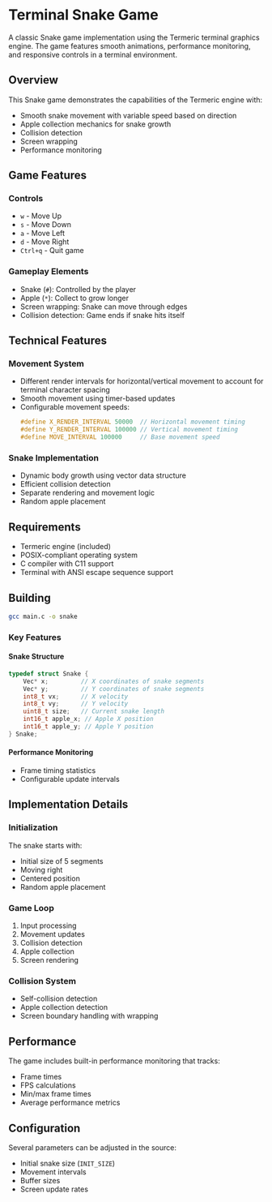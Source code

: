 # Terminal Snake Game

A classic Snake game implementation using the Termeric terminal graphics engine. The game features smooth animations, performance monitoring, and responsive controls in a terminal environment.

## Overview

This Snake game demonstrates the capabilities of the Termeric engine with:
- Smooth snake movement with variable speed based on direction
- Apple collection mechanics for snake growth
- Collision detection
- Screen wrapping
- Performance monitoring

## Game Features

### Controls
- `w` - Move Up
- `s` - Move Down
- `a` - Move Left
- `d` - Move Right
- `Ctrl+q` - Quit game

### Gameplay Elements
- Snake (`#`): Controlled by the player
- Apple (`*`): Collect to grow longer
- Screen wrapping: Snake can move through edges
- Collision detection: Game ends if snake hits itself

## Technical Features

### Movement System
- Different render intervals for horizontal/vertical movement to account for terminal character spacing
- Smooth movement using timer-based updates
- Configurable movement speeds:
  ```c
  #define X_RENDER_INTERVAL 50000  // Horizontal movement timing
  #define Y_RENDER_INTERVAL 100000 // Vertical movement timing
  #define MOVE_INTERVAL 100000     // Base movement speed
  ```

### Snake Implementation
- Dynamic body growth using vector data structure
- Efficient collision detection
- Separate rendering and movement logic
- Random apple placement

## Requirements

- Termeric engine (included)
- POSIX-compliant operating system
- C compiler with C11 support
- Terminal with ANSI escape sequence support

## Building

```bash
gcc main.c -o snake
```

### Key Features

#### Snake Structure
```c
typedef struct Snake {
    Vec* x;         // X coordinates of snake segments
    Vec* y;         // Y coordinates of snake segments
    int8_t vx;      // X velocity
    int8_t vy;      // Y velocity
    uint8_t size;   // Current snake length
    int16_t apple_x; // Apple X position
    int16_t apple_y; // Apple Y position
} Snake;
```
#### Performance Monitoring
- Frame timing statistics
- Configurable update intervals

## Implementation Details

### Initialization
The snake starts with:
- Initial size of 5 segments
- Moving right
- Centered position
- Random apple placement

### Game Loop
1. Input processing
2. Movement updates
3. Collision detection
4. Apple collection
5. Screen rendering

### Collision System
- Self-collision detection
- Apple collection detection
- Screen boundary handling with wrapping

## Performance

The game includes built-in performance monitoring that tracks:
- Frame times
- FPS calculations
- Min/max frame times
- Average performance metrics

## Configuration

Several parameters can be adjusted in the source:
- Initial snake size (`INIT_SIZE`)
- Movement intervals
- Buffer sizes
- Screen update rates
